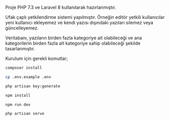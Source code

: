 Proje PHP 7.3 ve Laravel 8 kullanılarak hazırlanmıştır.

Ufak çaplı yetkilendirme sistemi yapılmıştır. Örneğin editör yetkili kullanıcılar yeni kullanıcı ekleyemez ve kendi yazısı dışındaki yazıları silemez veya güncelleyemez.

Veritabanı, yazıların birden fazla kategoriye ait olabileceği ve ana kategorilerin birden fazla alt kategoriye sahip olabileceği şekilde tasarlanmıştır.


Kurulum için gerekli komutlar;

```bash
composer install
```

```bash
cp .env.example .env
```

```bash
php artisan key:generate
```

```bash
npm install
```

```bash
npm run dev
```

```bash
php artisan serve
```
